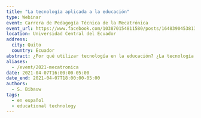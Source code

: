 ```yaml
---
title: "La tecnología aplicada a la educación"
type: Webinar
event: Carrera de Pedagogía Técnica de la Mecatrónica
event_url: https://www.facebook.com/103870154811580/posts/164839045381357/
location: Universidad Central del Ecuador
address:
  city: Quito
  country: Ecuador
abstract: ¿Por qué utilizar tecnología en la educación? ¿La tecnología mejora significativamente el aprendizaje? ¿Qué ofrece como posibilidades con más potencial pedagógico? ¿Qué conservar de la educación virtual?
aliases:
  - /event/2021-mecatronica
date: 2021-04-07T16:00:00-05:00
date_end: 2021-04-07T18:00:00-05:00
authors:
  - S. Bibauw
tags:
  - en español
  - educational technology
---
```

